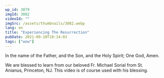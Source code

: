 ```yaml
---
wp_id: 3079
imgId: 3082
videoId: ""
imgSrc: /assets/thumbnails/3082.webp
lang: en
title: "Experiencing The Resurrection"
pubDate: 2021-09-10T10:14:03
tags: ["wow"]
---
```


<!-- page: 6 -->

<p>In the name of the Father, and the Son, and the Holy Spirit; One God, Amen.</p>
<p>We are blessed to learn from our beloved Fr. Michael Sorial from St. Anianus, Princeton, NJ. This video is of course used with his blessing.</p>
<p>&nbsp;</p>
